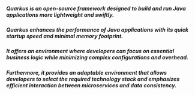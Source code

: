##### Quarkus is an open-source framework designed to build and run Java applications more lightweight and swiftly. 
##### Quarkus enhances the performance of Java applications with its quick startup speed and minimal memory footprint.
##### It offers an environment where developers can focus on essential business logic while minimizing complex configurations and overhead. 
##### Furthermore, it provides an adaptable environment that allows developers to select the required technology stack and emphasizes efficient interaction between microservices and data consistency.
